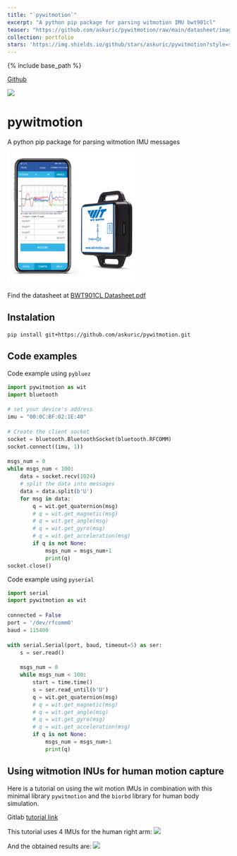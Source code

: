 ```yaml
---
title: "`pywitmotion`"
excerpt: "A python pip package for parsing witmotion IMU bwt901cl"
teaser: "https://github.com/askuric/pywitmotion/raw/main/datasheet/image.jpg"
collection: portfolio
stars: 'https://img.shields.io/github/stars/askuric/pywitmotion?style=social'
---
```


{% include base_path %}

<a href="https://github.com/askuric/pywitmotion"> <i class="fab fa-github"></i> Github</a>

[![](https://github-readme-stats.vercel.app/api/pin/?username=askuric&repo=pywitmotion)](https://github.com/askuric/pywitmotion)

# pywitmotion
A python pip package for parsing witmotion IMU messages

<img src="https://github.com/askuric/pywitmotion/raw/main/datasheet/image.jpg" style="max-height:300px">

Find the datasheet at [BWT901CL Datasheet.pdf](https://github.com/askuric/pywitmotion/raw/main/datasheet/BWT901_Datasheet.pdf)


## Instalation
```shell
pip install git+https://github.com/askuric/pywitmotion.git
```

## Code examples
Code example using `pybluez`

```python
import pywitmotion as wit
import bluetooth

# set your device's address
imu = "00:0C:BF:02:1E:40"

# Create the client socket
socket = bluetooth.BluetoothSocket(bluetooth.RFCOMM)
socket.connect((imu, 1))

msgs_num = 0
while msgs_num < 100:
    data = socket.recv(1024)
    # split the data into messages
    data = data.split(b'U') 
    for msg in data:
        q = wit.get_quaternion(msg)
        # q = wit.get_magnetic(msg)
        # q = wit.get_angle(msg)
        # q = wit.get_gyro(msg)
        # q = wit.get_acceleration(msg)
        if q is not None:
            msgs_num = msgs_num+1
            print(q)
socket.close()
```

Code example using `pyserial`
```python
import serial
import pywitmotion as wit

connected = False
port = '/dev/rfcomm0'
baud = 115400

with serial.Serial(port, baud, timeout=5) as ser:
    s = ser.read()

    msgs_num = 0
    while msgs_num < 100:
        start = time.time()
        s = ser.read_until(b'U')
        q = wit.get_quaternion(msg)
        # q = wit.get_magnetic(msg)
        # q = wit.get_angle(msg)
        # q = wit.get_gyro(msg)
        # q = wit.get_acceleration(msg)
        if q is not None:
            msgs_num = msgs_num+1
            print(q)
```


## Using witmotion INUs for human motion capture

Here is a tutorial on using the wit motion IMUs in combination with this minimal library `pywitmotion` and the `biorbd` library for human body simulation.

<i class="fab fa-gitlab"></i> Gitlab [tutorial link](https://gitlab.inria.fr/auctus-team/people/antunskuric/demos/pyomeca_imus_demo)

This tutorial uses 4 IMUs for the human right arm:
<img src="https://gitlab.inria.fr/auctus-team/people/antunskuric/demos/pyomeca_imus_demo/-/raw/master/images/sensor_position.jpg" height=400px>

And the obtained results are:
<img src="{{ base_path }}/images/pyomeca_imus.gif" height="400px">